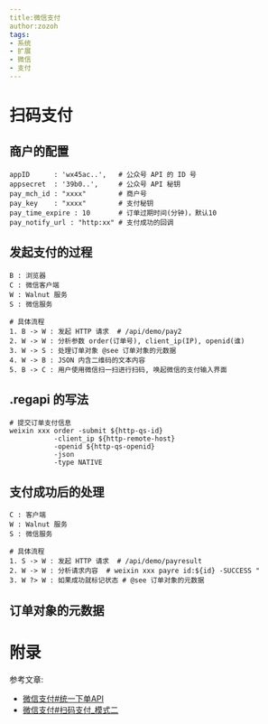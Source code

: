 ```yaml
---
title:微信支付
author:zozoh
tags:
- 系统
- 扩展
- 微信
- 支付
---
```


# 扫码支付

## 商户的配置

```
appID      : 'wx45ac..',   # 公众号 API 的 ID 号
appsecret  : '39b0..',     # 公众号 API 秘钥
pay_mch_id : "xxxx"        # 商户号
pay_key    : "xxxx"        # 支付秘钥
pay_time_expire : 10       # 订单过期时间(分钟)，默认10
pay_notify_url : "http:xx" # 支付成功的回调
```

## 发起支付的过程

```
B : 浏览器
C : 微信客户端
W : Walnut 服务
S : 微信服务

# 具体流程
1. B -> W : 发起 HTTP 请求  # /api/demo/pay2
2. W -> W : 分析参数 order(订单号), client_ip(IP), openid(谁)
3. W -> S : 处理订单对象 @see 订单对象的元数据
4. W -> B : JSON 内含二维码的文本内容
5. B -> C : 用户使用微信扫一扫进行扫码, 唤起微信的支付输入界面
```

## .regapi 的写法

```
# 提交订单支付信息
weixin xxx order -submit ${http-qs-id} 
           -client_ip ${http-remote-host} 
           -openid ${http-qs-openid}
           -json
           -type NATIVE
```


## 支付成功后的处理

```
C : 客户端
W : Walnut 服务
S : 微信服务

# 具体流程
1. S -> W : 发起 HTTP 请求  # /api/demo/payresult
2. W -> W : 分析请求内容  # weixin xxx payre id:${id} -SUCCESS "
3. W ?> W : 如果成功就标记状态 # @see 订单对象的元数据
```

## 订单对象的元数据




# 附录

参考文章:

* [微信支付#统一下单API](https://pay.weixin.qq.com/wiki/doc/api/native.php?chapter=9_1)
* [微信支付#扫码支付_模式二](https://pay.weixin.qq.com/wiki/doc/api/native.php?chapter=6_5)

